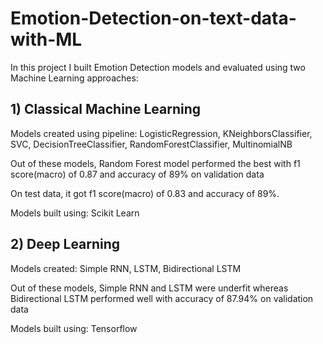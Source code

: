 # Emotion-Detection-on-text-data-with-ML
In this project I built Emotion Detection models and evaluated using two Machine Learning approaches:
## 1) Classical Machine Learning 
Models created using pipeline: LogisticRegression, KNeighborsClassifier, SVC, DecisionTreeClassifier, RandomForestClassifier, MultinomialNB

Out of these models, Random Forest model performed the best with f1 score(macro) of 0.87 and accuracy of 89% on validation data

On test data, it got f1 score(macro) of 0.83 and accuracy of 89%.

Models built using: Scikit Learn

## 2) Deep Learning 
Models created: Simple RNN, LSTM, Bidirectional LSTM

Out of these models, Simple RNN and LSTM were underfit whereas Bidirectional LSTM performed well with accuracy of 87.94% on validation data

Models built using: Tensorflow
